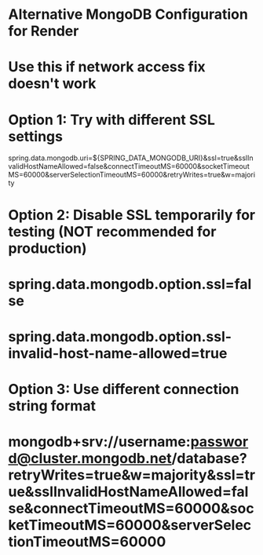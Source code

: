 # Alternative MongoDB Configuration for Render
# Use this if network access fix doesn't work

# Option 1: Try with different SSL settings
spring.data.mongodb.uri=${SPRING_DATA_MONGODB_URI}&ssl=true&sslInvalidHostNameAllowed=false&connectTimeoutMS=60000&socketTimeoutMS=60000&serverSelectionTimeoutMS=60000&retryWrites=true&w=majority

# Option 2: Disable SSL temporarily for testing (NOT recommended for production)
# spring.data.mongodb.option.ssl=false
# spring.data.mongodb.option.ssl-invalid-host-name-allowed=true

# Option 3: Use different connection string format
# mongodb+srv://username:password@cluster.mongodb.net/database?retryWrites=true&w=majority&ssl=true&sslInvalidHostNameAllowed=false&connectTimeoutMS=60000&socketTimeoutMS=60000&serverSelectionTimeoutMS=60000

